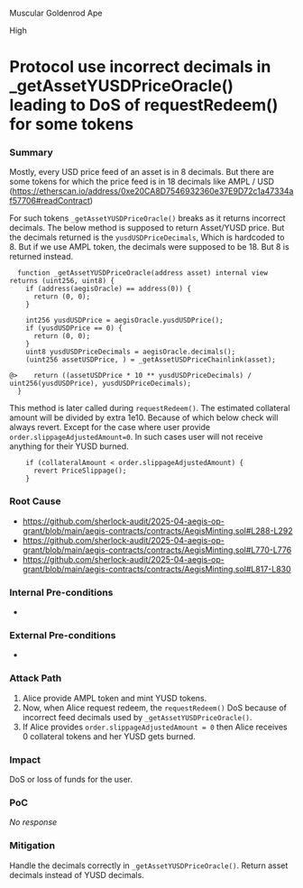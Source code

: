 Muscular Goldenrod Ape

High

# Protocol use incorrect decimals in _getAssetYUSDPriceOracle() leading to DoS of requestRedeem() for some tokens

### Summary

Mostly, every USD price feed of an asset is in 8 decimals. But there are some tokens for which the price feed is in 18 decimals like AMPL / USD (https://etherscan.io/address/0xe20CA8D7546932360e37E9D72c1a47334af57706#readContract)

For such tokens `_getAssetYUSDPriceOracle()` breaks as it returns incorrect decimals. The below method is supposed to return Asset/YUSD price. But the decimals returned is the `yusdUSDPriceDecimals`, Which is hardcoded to 8. But if we use AMPL token, the decimals were supposed to be 18. But 8 is returned instead.

```solidity
  function _getAssetYUSDPriceOracle(address asset) internal view returns (uint256, uint8) {
    if (address(aegisOracle) == address(0)) {
      return (0, 0);
    }

    int256 yusdUSDPrice = aegisOracle.yusdUSDPrice();
    if (yusdUSDPrice == 0) {
      return (0, 0);
    }
    uint8 yusdUSDPriceDecimals = aegisOracle.decimals();
    (uint256 assetUSDPrice, ) = _getAssetUSDPriceChainlink(asset);

@>    return ((assetUSDPrice * 10 ** yusdUSDPriceDecimals) / uint256(yusdUSDPrice), yusdUSDPriceDecimals);
  }
```

This method is later called during `requestRedeem()`. The estimated collateral amount will be divided by extra 1e10. Because of which below check will always revert. Except for the case where user provide `order.slippageAdjustedAmount=0`. In such cases user will not receive anything for their YUSD burned.

```soldity
    if (collateralAmount < order.slippageAdjustedAmount) {
      revert PriceSlippage();
    }
```

### Root Cause

- https://github.com/sherlock-audit/2025-04-aegis-op-grant/blob/main/aegis-contracts/contracts/AegisMinting.sol#L288-L292
- https://github.com/sherlock-audit/2025-04-aegis-op-grant/blob/main/aegis-contracts/contracts/AegisMinting.sol#L770-L776
- https://github.com/sherlock-audit/2025-04-aegis-op-grant/blob/main/aegis-contracts/contracts/AegisMinting.sol#L817-L830

### Internal Pre-conditions

-

### External Pre-conditions

-

### Attack Path

1. Alice provide AMPL token and mint YUSD tokens.
2. Now, when Alice request redeem, the `requestRedeem()` DoS because of incorrect feed decimals used by `_getAssetYUSDPriceOracle()`.
3. If Alice provides `order.slippageAdjustedAmount = 0` then Alice receives 0 collateral tokens and her YUSD gets burned.

### Impact

DoS or loss of funds for the user.

### PoC

_No response_

### Mitigation

Handle the decimals correctly in `_getAssetYUSDPriceOracle()`. Return asset decimals instead of YUSD decimals.